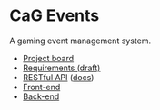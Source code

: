 # CaG Events
A gaming event management system.

- [Project board](https://github.com/orgs/CasualGaming/projects/2?fullscreen=true)
- [Requirements (draft)](https://docs.google.com/spreadsheets/d/1ZV5bmXWlgyytAoWKmG-1kPizxuWHXbQfac7Z1Hb9KZc/edit?usp=sharing)
- [RESTful API](https://github.com/CasualGaming/cag-events-api) ([docs](https://casualgaming.dev/cag-events-api/))
- [Front-end](https://github.com/CasualGaming/cag-events-frontend)
- [Back-end](https://github.com/CasualGaming/cag-events-backend)
